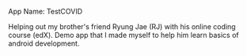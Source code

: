 App Name: TestCOVID

Helping out my brother's friend Ryung Jae (RJ) with his online coding course (edX). 
Demo app that I made myself to help him learn basics of android development.
